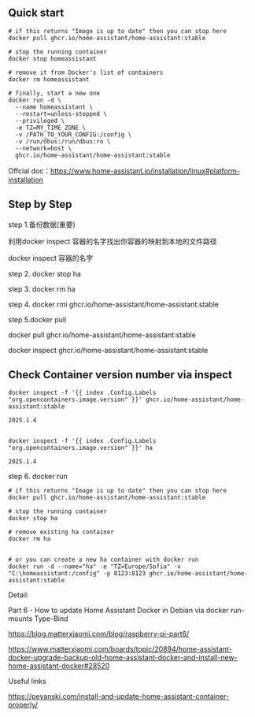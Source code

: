 
## Quick start
~~~
# if this returns "Image is up to date" then you can stop here
docker pull ghcr.io/home-assistant/home-assistant:stable

# stop the running container
docker stop homeassistant

# remove it from Docker's list of containers
docker rm homeassistant

# finally, start a new one
docker run -d \
  --name homeassistant \
  --restart=unless-stopped \
  --privileged \
  -e TZ=MY_TIME_ZONE \
  -v /PATH_TO_YOUR_CONFIG:/config \
  -v /run/dbus:/run/dbus:ro \
  --network=host \
  ghcr.io/home-assistant/home-assistant:stable
~~~

Offcial doc：https://www.home-assistant.io/installation/linux#platform-installation

## Step by Step




step 1.备份数据(重要)

利用docker inspect 容器的名字找出你容器的映射到本地的文件路径

docker inspect 容器的名字

step 2. docker stop ha

step 3. docker rm ha

step 4. docker rmi ghcr.io/home-assistant/home-assistant:stable

step 5.docker pull


docker pull ghcr.io/home-assistant/home-assistant:stable

docker inspect ghcr.io/home-assistant/home-assistant:stable

## Check Container version number via inspect
~~~
docker inspect -f '{{ index .Config.Labels "org.opencontainers.image.version" }}' ghcr.io/home-assistant/home-assistant:stable

2025.1.4


docker inspect -f '{{ index .Config.Labels "org.opencontainers.image.version" }}' ha

2025.1.4
~~~

step 6. docker run 



~~~
# if this returns "Image is up to date" then you can stop here
docker pull ghcr.io/home-assistant/home-assistant:stable 

# stop the running container
docker stop ha  

# remove existing ha container
docker rm ha 


# or you can create a new ha container with docker run
docker run -d --name="ha" -e "TZ=Europe/Sofia" -v "C:\homeassistant:/config" -p 8123:8123 ghcr.io/home-assistant/home-assistant:stable

~~~


Detail:

Part 6 - How to update Home Assistant Docker in Debian via docker run- mounts Type-Bind

https://blog.matterxiaomi.com/blog/raspberry-pi-part6/

https://www.matterxiaomi.com/boards/topic/20894/home-assistant-docker-upgrade-backup-old-home-assistant-docker-and-install-new-home-assistant-docker#28520

Useful links

https://peyanski.com/install-and-update-home-assistant-container-properly/